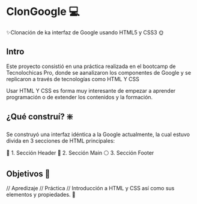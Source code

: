 # ClonGoogle ‍💻
✨Clonación de ka interfaz de Google usando HTML5 y CSS3 🌞
## Intro
Este proyecto consistió en una práctica realizada en el bootcamp de Tecnolochicas Pro, donde se aanalizaron los componentes de Google y se replicaron a través de tecnologías como HTML Y CSS

Usar HTML Y CSS es forma muy interesante de empezar a aprender programación o de extender los contenidos y la formación.

## ¿Qué construí? ❇️
Se construyó una interfaz idéntica a la Google actualmente, la cual estuvo divida en 3 secciones de HTML principales: 

🔴 1. Sección Header
🔵 2. Sección Main
⚪ 3. Sección Footer
   
## Objetivos  🚀
// Apredizaje // Práctica // Introducción a HTML y CSS así como sus elementos y propiedades. 🌌
